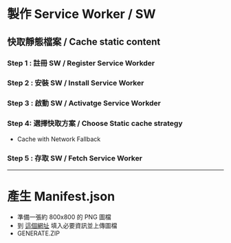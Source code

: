 # 製作 Service Worker / SW

## 快取靜態檔案 / Cache static content

### Step 1 : 註冊 SW / Register Service Workder

### Step 2 : 安裝 SW / Install Service Worker 

### Step 3 : 啟動 SW / Activatge Service Workder 

### Step  4: 選擇快取方案 / Choose Static cache strategy 
* Cache with Network Fallback

### Step 5 : 存取 SW / Fetch Service Worker 

---------------------------------------------------

# 產生 Manifest.json

* 準備一張約 800x800 的 PNG 圖檔
* 到 [這個網址](https://app-manifest.firebaseapp.com/) 填入必要資訊並上傳圖檔
* GENERATE.ZIP


